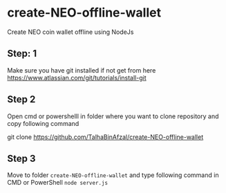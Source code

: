 # create-NEO-offline-wallet
Create NEO coin wallet offline using NodeJs

## Step: 1
Make sure you have git installed if not get from here https://www.atlassian.com/git/tutorials/install-git

## Step 2
Open cmd or powershelll in folder where you want to clone repository and copy following command

git clone https://github.com/TalhaBinAfzal/create-NEO-offline-wallet

## Step 3
Move to folder `create-NEO-offline-wallet` and type following command in CMD or PowerShell
`node server.js`
